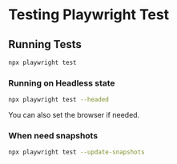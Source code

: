 # Testing Playwright Test

## Running Tests

```sh
npx playwright test
```

### Running on Headless state

```sh
npx playwright test --headed
```

You can also set the browser if needed.

### When need snapshots

```sh
npx playwright test --update-snapshots
```
